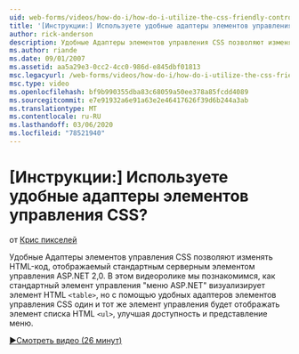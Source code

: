 ```yaml
---
uid: web-forms/videos/how-do-i/how-do-i-utilize-the-css-friendly-control-adapters
title: '[Инструкции:] Используете удобные адаптеры элементов управления CSS? | Документы Майкрософт'
author: rick-anderson
description: Удобные Адаптеры элементов управления CSS позволяют изменять HTML-код, отображаемый стандартным серверным элементом управления ASP.NET 2,0. В этом видеоролике мы познакомимся с Стэн...
ms.author: riande
ms.date: 09/01/2007
ms.assetid: aa5a29e3-0cc2-4cc0-986d-e845dbf01813
msc.legacyurl: /web-forms/videos/how-do-i/how-do-i-utilize-the-css-friendly-control-adapters
msc.type: video
ms.openlocfilehash: bf9b990355dba83c68059a50ee378a85fcdd4089
ms.sourcegitcommit: e7e91932a6e91a63e2e46417626f39d6b244a3ab
ms.translationtype: MT
ms.contentlocale: ru-RU
ms.lasthandoff: 03/06/2020
ms.locfileid: "78521940"
---
```

# <a name="how-do-i-utilize-the-css-friendly-control-adapters"></a>[Инструкции:] Используете удобные адаптеры элементов управления CSS?

от [Крис пикселей](https://twitter.com/chrispels)

Удобные Адаптеры элементов управления CSS позволяют изменять HTML-код, отображаемый стандартным серверным элементом управления ASP.NET 2,0. В этом видеоролике мы познакомимся, как стандартный элемент управления "меню ASP.NET" визуализирует элемент HTML `<table>`, но с помощью удобных адаптеров элементов управления CSS один и тот же элемент управления будет отображать элемент списка HTML `<ul>`, улучшая доступность и представление меню. 

[&#9654;Смотреть видео (26 минут)](https://channel9.msdn.com/Blogs/ASP-NET-Site-Videos/how-do-i-utilize-the-css-friendly-control-adapters)

